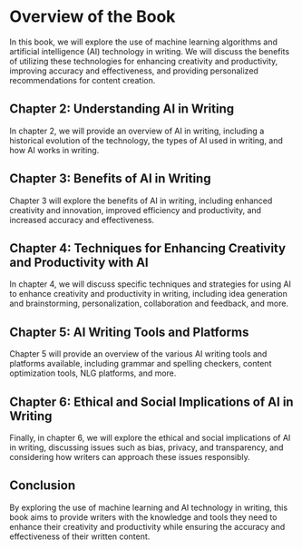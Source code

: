 Overview of the Book
=============================================

In this book, we will explore the use of machine learning algorithms and artificial intelligence (AI) technology in writing. We will discuss the benefits of utilizing these technologies for enhancing creativity and productivity, improving accuracy and effectiveness, and providing personalized recommendations for content creation.

Chapter 2: Understanding AI in Writing
--------------------------------------

In chapter 2, we will provide an overview of AI in writing, including a historical evolution of the technology, the types of AI used in writing, and how AI works in writing.

Chapter 3: Benefits of AI in Writing
------------------------------------

Chapter 3 will explore the benefits of AI in writing, including enhanced creativity and innovation, improved efficiency and productivity, and increased accuracy and effectiveness.

Chapter 4: Techniques for Enhancing Creativity and Productivity with AI
-----------------------------------------------------------------------

In chapter 4, we will discuss specific techniques and strategies for using AI to enhance creativity and productivity in writing, including idea generation and brainstorming, personalization, collaboration and feedback, and more.

Chapter 5: AI Writing Tools and Platforms
-----------------------------------------

Chapter 5 will provide an overview of the various AI writing tools and platforms available, including grammar and spelling checkers, content optimization tools, NLG platforms, and more.

Chapter 6: Ethical and Social Implications of AI in Writing
-----------------------------------------------------------

Finally, in chapter 6, we will explore the ethical and social implications of AI in writing, discussing issues such as bias, privacy, and transparency, and considering how writers can approach these issues responsibly.

Conclusion
----------

By exploring the use of machine learning and AI technology in writing, this book aims to provide writers with the knowledge and tools they need to enhance their creativity and productivity while ensuring the accuracy and effectiveness of their written content.
